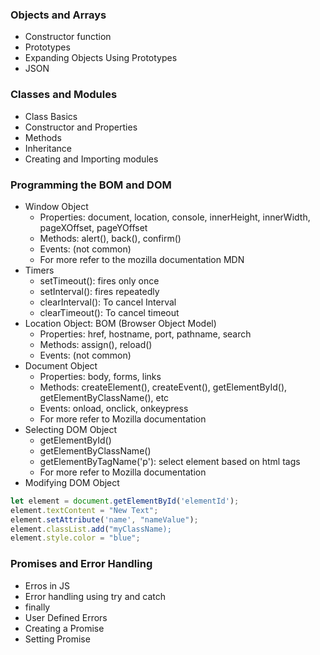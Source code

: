 ### Objects and Arrays
- Constructor function
- Prototypes
- Expanding Objects Using Prototypes
- JSON

### Classes and Modules
- Class Basics
- Constructor and Properties
- Methods
- Inheritance
- Creating and Importing modules

### Programming the BOM and DOM
- Window Object
    - Properties: document, location, console, innerHeight, innerWidth, pageXOffset, pageYOffset
    - Methods: alert(), back(), confirm()
    - Events: (not common)
    - For more refer to the mozilla documentation MDN
- Timers
    - setTimeout(): fires only once
    - setInterval(): fires repeatedly
    - clearInterval(): To cancel Interval
    - clearTimeout(): To cancel timeout
- Location Object: BOM (Browser Object Model)
    - Properties: href, hostname, port, pathname, search
    - Methods: assign(), reload()
    - Events: (not common)
- Document Object
    - Properties: body, forms, links
    - Methods: createElement(), createEvent(), getElementById(), getElementByClassName(), etc
    - Events: onload, onclick, onkeypress
    - For more refer to Mozilla documentation
- Selecting DOM Object
    - getElementById() 
    - getElementByClassName()
    - getElementByTagName('p'): select element based on html tags
    - For more refer to Mozilla documentation
- Modifying DOM Object

```javascript
let element = document.getElementById('elementId');
element.textContent = "New Text";
element.setAttribute('name', "nameValue");
element.classList.add("myClassName);
element.style.color = "blue";
```

### Promises and Error Handling
- Erros in JS
- Error handling using try and catch
- finally
- User Defined Errors
- Creating a Promise
- Setting Promise
